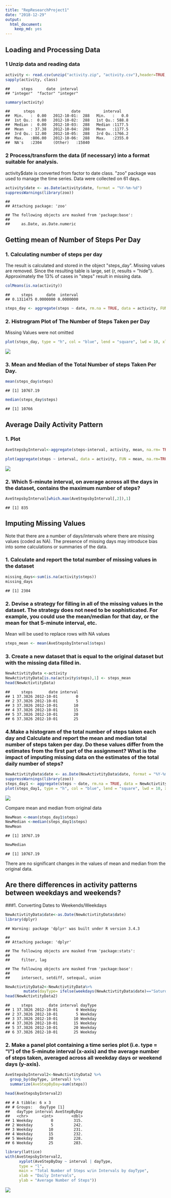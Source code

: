 ```yaml
---
title: "RepResearchProject1"
date: "2018-12-29"
output: 
  html_document: 
    keep_md: yes
---
```




## Loading and Processing Data 

### 1 Unzip data and reading data


```r
activity <- read.csv(unzip("activity.zip", "activity.csv"),header=TRUE, sep=",")
sapply(activity, class)
```

```
##     steps      date  interval 
## "integer"  "factor" "integer"
```

```r
summary(activity)
```

```
##      steps                date          interval     
##  Min.   :  0.00   2012-10-01:  288   Min.   :   0.0  
##  1st Qu.:  0.00   2012-10-02:  288   1st Qu.: 588.8  
##  Median :  0.00   2012-10-03:  288   Median :1177.5  
##  Mean   : 37.38   2012-10-04:  288   Mean   :1177.5  
##  3rd Qu.: 12.00   2012-10-05:  288   3rd Qu.:1766.2  
##  Max.   :806.00   2012-10-06:  288   Max.   :2355.0  
##  NA's   :2304     (Other)   :15840
```

### 2 Process/transform the data (if necessary) into a format suitable for analysis.
activity$date is converted from factor to date class. "zoo" package was used  to manage the time series. Data were collected on 61 days.


```r
activity$date <- as.Date(activity$date, format = "%Y-%m-%d")
suppressWarnings(library(zoo))
```

```
## 
## Attaching package: 'zoo'
```

```
## The following objects are masked from 'package:base':
## 
##     as.Date, as.Date.numeric
```

## Getting mean of Number of Steps Per Day
### 1. Calculating number of steps per day
The result is calculated and stored in the object "steps_day". Missing values are removed. Since the resulting table is large, set {r, results = "hide"}. Approximately the 13% of cases in "steps" result in missing data.


```r
colMeans(is.na(activity))
```

```
##     steps      date  interval 
## 0.1311475 0.0000000 0.0000000
```

```r
steps_day <- aggregate(steps ~ date, rm.na = TRUE, data = activity, FUN = sum)
```

### 2. Histrogram Plot of The Number of Steps Taken per Day 
Missing Values were not omitted


```r
plot(steps_day, type = "h", col = "blue", lend = "square", lwd = 10, xlab = "Date", ylab = "Number of Steps")
```

![](RepResearchPA1_files/figure-html/unnamed-chunk-4-1.png)<!-- -->

### 3. Mean and Median of the Total Number of steps Taken Per Day.


```r
mean(steps_day$steps)
```

```
## [1] 10767.19
```

```r
median(steps_day$steps)
```

```
## [1] 10766
```

## Average Daily Activity Pattern
### 1. Plot

```r
AveStepsbyInterval<-aggregate(steps~interval, activity, mean, na.rm= TRUE)

plot(aggregate(steps ~ interval, data = activity, FUN = mean, na.rm=TRUE), type = "l",col = "blue", xlab = "Interval", ylab = "Average Steps")
```

![](RepResearchPA1_files/figure-html/unnamed-chunk-6-1.png)<!-- -->

### 2. Which 5-minute interval, on average across all the days in the dataset, contains the maximum number of steps?


```r
AveStepsbyInterval[which.max(AveStepsbyInterval[,2]),1]
```

```
## [1] 835
```

## Imputing Missing Values

Note that there are a number of days/intervals where there are missing values (coded as NA). The presence of missing days may introduce bias into some calculations or summaries of the data.

### 1. Calculate and report the total number of missing values in the dataset


```r
missing_days<-sum(is.na(activity$steps))
missing_days
```

```
## [1] 2304
```

### 2. Devise a strategy for filling in all of the missing values in the dataset. The strategy does not need to be sophisticated. For example, you could use the mean/median for that day, or the mean for that 5-minute interval, etc. 

Mean will be used to replace rows with NA values


```r
steps_mean <- mean(AveStepsbyInterval$steps)
```

### 3. Create a new dataset that is equal to the original dataset but with the missing data filled in.


```r
NewActivtityData <-activity
NewActivtityData[is.na(activity$steps),1] <- steps_mean
head(NewActivtityData)
```

```
##     steps       date interval
## 1 37.3826 2012-10-01        0
## 2 37.3826 2012-10-01        5
## 3 37.3826 2012-10-01       10
## 4 37.3826 2012-10-01       15
## 5 37.3826 2012-10-01       20
## 6 37.3826 2012-10-01       25
```

### 4.Make a histogram of the total number of steps taken each day and Calculate and report the mean and median total number of steps taken per day. Do these values differ from the estimates from the first part of the assignment? What is the impact of imputing missing data on the estimates of the total daily number of steps?


```r
NewActivtityData$date <- as.Date(NewActivtityData$date, format = "%Y-%m-%d")
suppressWarnings(library(zoo))
steps_day1 <- aggregate(steps ~ date, rm.na = TRUE, data = NewActivtityData, FUN = sum)
plot(steps_day1, type = "h", col = "blue", lend = "square", lwd = 10, xlab = "Date", ylab = "Number of Steps")
```

![](RepResearchPA1_files/figure-html/unnamed-chunk-11-1.png)<!-- -->

Compare mean and median from original data

```r
NewMean <-mean(steps_day1$steps)
NewMedian <-median(steps_day1$steps)
NewMean
```

```
## [1] 10767.19
```

```r
NewMedian
```

```
## [1] 10767.19
```

There are no significant changes in the values of mean and median from the original data.

## Are there differences in activity patterns between weekdays and weekends?

###1. Converting Dates to Weekends/Weekdays


```r
NewActivtityData$date<-as.Date(NewActivtityData$date)
library(dplyr)
```

```
## Warning: package 'dplyr' was built under R version 3.4.3
```

```
## 
## Attaching package: 'dplyr'
```

```
## The following objects are masked from 'package:stats':
## 
##     filter, lag
```

```
## The following objects are masked from 'package:base':
## 
##     intersect, setdiff, setequal, union
```

```r
NewActivtityData2<-NewActivtityData%>%
        mutate(dayType= ifelse(weekdays(NewActivtityData$date)=="Saturday" | weekdays(NewActivtityData$date)=="Sunday", "Weekend", "Weekday"))
head(NewActivtityData2)
```

```
##     steps       date interval dayType
## 1 37.3826 2012-10-01        0 Weekday
## 2 37.3826 2012-10-01        5 Weekday
## 3 37.3826 2012-10-01       10 Weekday
## 4 37.3826 2012-10-01       15 Weekday
## 5 37.3826 2012-10-01       20 Weekday
## 6 37.3826 2012-10-01       25 Weekday
```

### 2. Make a panel plot containing a time series plot (i.e. type = "l") of the 5-minute interval (x-axis) and the average number of steps taken, averaged across all weekday days or weekend days (y-axis).


```r
AveStepsbyInterval2<-NewActivtityData2 %>%
  group_by(dayType, interval) %>%
  summarize(AveStepByDay=sum(steps))

head(AveStepsbyInterval2)
```

```
## # A tibble: 6 x 3
## # Groups:   dayType [1]
##   dayType interval AveStepByDay
##   <chr>      <int>        <dbl>
## 1 Weekday        0         315.
## 2 Weekday        5         242.
## 3 Weekday       10         231.
## 4 Weekday       15         232.
## 5 Weekday       20         228.
## 6 Weekday       25         283.
```

```r
library(lattice)
with(AveStepsbyInterval2, 
      xyplot(AveStepByDay ~ interval | dayType, 
      type = "l",      
      main = "Total Number of Steps w/in Intervals by dayType",
      xlab = "Daily Intervals",
      ylab = "Average Number of Steps"))
```

![](RepResearchPA1_files/figure-html/unnamed-chunk-14-1.png)<!-- -->
